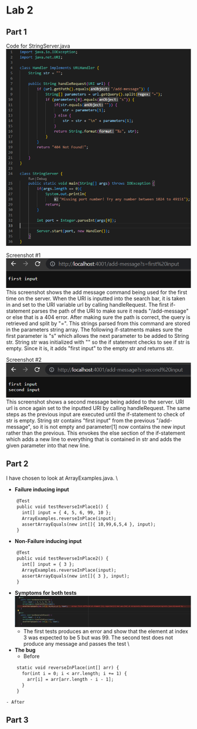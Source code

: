 # **Lab 2**

## Part 1
Code for StringServer.java \
![](Lab_2_pic_1.png)

Screenshot #1 \
![](Lab_2_pic_2.png) \
This screenshot shows the add message command being used for the first time on the server. When the URI is inputted into the search bar, it is taken in and set to the URI variable url by calling handleRequest. The first if-statement parses the path of the URI to make sure it reads "/add-message" or else that is a 404 error. After making sure the path is correct, the query is retrieved and split by "=". This strings parsed from this command are stored in the parameters string array. The following if-statments makes sure the first parameter is "s" which allows the next parameter to be added to String str. String str was initialized with "" so the if statement checks to see if str is empty. Since it is, it adds "first input" to the empty str and returns str. 

Screenshot #2 \
![](Lab_2_pic_3.png) \
This screenshot shows a second message being added to the server. URI url is once again set to the inputted URI by calling handleRequest. The same steps as the previous input are executed until the if-statement to check of str is empty. String str contains "first input" from the previous "/add-message", so it is not empty and parameter[1] now contains the new input rather than the previous. This envokes the else section of the if-statement which adds a new line to everything that is contained in str and adds the given parameter into that new line. 


## Part 2
I have chosen to look at ArrayExamples.java. \
  - **Failure inducing input**
```
    @Test
    public void testReverseInPlace1() {
      int[] input = { 4, 5, 6, 99, 10 };
      ArrayExamples.reverseInPlace(input);
      assertArrayEquals(new int[]{ 10,99,6,5,4 }, input);
    }
```
  - **Non-Failure inducing input**
```
    @Test
    public void testReverseInPlace2() {
      int[] input = { 3 };
      ArrayExamples.reverseInPlace(input);
      assertArrayEquals(new int[]{ 3 }, input);
    }
```
  - **Symptoms for both tests** \
![](Lab_2_pic_4.png) 
    - The first tests produces an error and show that the element at index 3 was expected to be 5 but was 99. The second test does not produce any message and passes         the test \
  - **The bug** 
    - Before
```
    static void reverseInPlace(int[] arr) {
      for(int i = 0; i < arr.length; i += 1) {
        arr[i] = arr[arr.length - i - 1];
      }
    }
```
    - After

## Part 3
